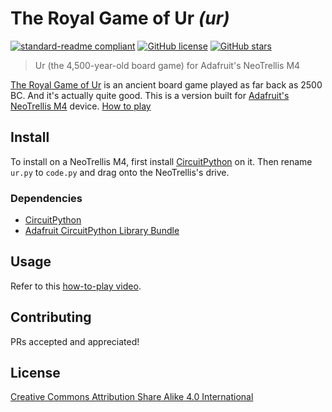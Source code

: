 # The Royal Game of Ur _(ur)_

[![standard-readme compliant](https://img.shields.io/badge/standard--readme-OK-green.svg?style=flat)](https://github.com/RichardLitt/standard-readme)
[![GitHub license](https://img.shields.io/github/license/qubist/ur.svg)](https://github.com/qubist/ur/blob/master/LICENSE.txt)
[![GitHub stars](https://img.shields.io/github/stars/qubist/ur.svg)](https://github.com/qubist/ur/stargazers)

> Ur (the 4,500-year-old board game) for Adafruit's NeoTrellis M4

[The Royal Game of Ur](https://en.wikipedia.org/wiki/Royal_Game_of_Ur) is an ancient board game played as far back as 2500 BC. And it's actually quite good. This is a version built for [Adafruit's NeoTrellis M4](https://www.adafruit.com/product/4020) device. [How to play](https://www.youtube.com/watch?v=WZskjLq040I)

## Install

To install on a NeoTrellis M4, first install [CircuitPython](https://www.adafruit.com/circuitpython) on it. Then rename `ur.py` to `code.py` and drag onto the NeoTrellis's drive.

### Dependencies
* [CircuitPython](https://github.com/adafruit/circuitpython)
* [Adafruit CircuitPython Library Bundle](https://github.com/adafruit/Adafruit_CircuitPython_Bundle)

## Usage

Refer to this [how-to-play video](https://www.youtube.com/watch?v=WZskjLq040I).

## Contributing

PRs accepted and appreciated!

## License

[Creative Commons Attribution Share Alike 4.0 International](../LICENSE)
